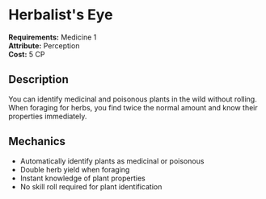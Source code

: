 # Herbalist's Eye

**Requirements:** Medicine 1  
**Attribute:** Perception  
**Cost:** 5 CP  

## Description
You can identify medicinal and poisonous plants in the wild without rolling. When foraging for herbs, you find twice the normal amount and know their properties immediately.

## Mechanics
- Automatically identify plants as medicinal or poisonous
- Double herb yield when foraging
- Instant knowledge of plant properties
- No skill roll required for plant identification